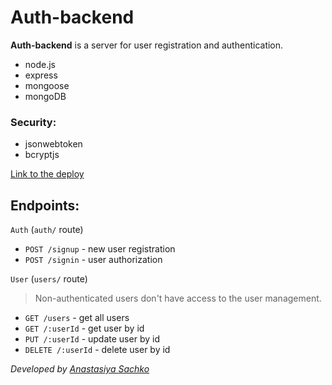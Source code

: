 # Auth-backend

**Auth-backend** is a server for user registration and authentication.

- node.js
- express
- mongoose
- mongoDB

### Security:

- jsonwebtoken
- bcryptjs

[Link to the deploy](https://auth-backend-gjj1.onrender.com/)

## Endpoints:

`Auth` (`auth/` route)

- `POST /signup` - new user registration
- `POST /signin` - user authorization

`User` (`users/` route)

> Non-authenticated users don't have access to the user management.

- `GET /users` - get all users
- `GET /:userId` - get user by id
- `PUT /:userId` - update user by id
- `DELETE /:userId` - delete user by id

_Developed by [Anastasiya Sachko](https://github.com/saachko)_
